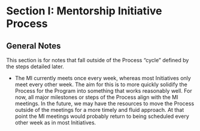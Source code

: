 # Section I: Mentorship Initiative Process

## General Notes

This section is for notes that fall outside of the Process “cycle” defined by the steps detailed later.

* The MI currently meets once every week, whereas most Initiatives only meet every other week. The aim for this is to more quickly solidify the Process for the Program into something that works reasonably well. For now, all major milestones or steps of the Process align with the MI meetings. In the future, we may have the resources to move the Process outside of the meetings for a more timely and fluid approach. At that point the MI meetings would probably return to being scheduled every other week as in most Initiatives.